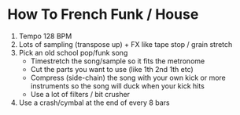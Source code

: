 # How To French Funk / House

1. Tempo 128 BPM
2. Lots of sampling (transpose up) + FX like tape stop / grain stretch
3. Pick an old school pop/funk song
   - Timestretch the song/sample so it fits the metronome
   - Cut the parts you want to use (like 1th 2nd 1th etc)
   - Compress (side-chain) the song with your own kick or more instruments so the song will duck when your kick hits
   - Use a lot of filters / bit crusher
4. Use a crash/cymbal at the end of every 8 bars